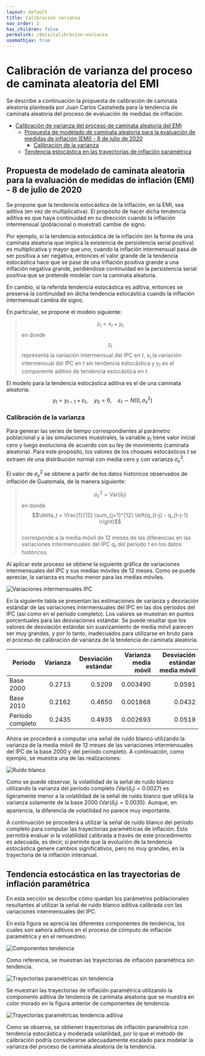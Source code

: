```yaml
---
layout: default
title: Calibración varianza
nav_order: 2
has_children: false
permalink: /docs/calibracion-varianza
usemathjax: true
---
```


# Calibración de varianza del proceso de caminata aleatoria del EMI 

Se describe a continuación la propuesta de calibración de caminata aleatoria planteada por Juan Carlos Castañeda para la tendencia de caminata aleatoria del proceso de evaluación de medidas de inflación.

- [Calibración de varianza del proceso de caminata aleatoria del EMI](#calibración-de-varianza-del-proceso-de-caminata-aleatoria-del-emi)
  - [Propuesta de modelado de caminata aleatoria para la evaluación de medidas de inflación (EMI) - 8 de julio de 2020](#propuesta-de-modelado-de-caminata-aleatoria-para-la-evaluación-de-medidas-de-inflación-emi---8-de-julio-de-2020)
    - [Calibración de la varianza](#calibración-de-la-varianza)
  - [Tendencia estocástica en las trayectorias de inflación paramétrica](#tendencia-estocástica-en-las-trayectorias-de-inflación-paramétrica)

## Propuesta de modelado de caminata aleatoria para la evaluación de medidas de inflación (EMI) - 8 de julio de 2020

Se propone que la tendencia estocástica de la inflación, en la EMI, sea aditiva (en vez de multiplicativa).  El propósito de hacer dicha tendencia aditiva es que haya continuidad en su dirección cuando la inflación intermensual (poblacional o muestral) cambie de signo.  

Por ejemplo, si la tendencia estocástica de la inflación (en la forma de una caminata aleatoria que implica la existencia de persistencia serial positiva) es multiplicativa y mayor que uno, cuando la inflación intermensual pasa de ser positiva a ser negativa, entonces el valor grande de la tendencia estocástica hace que se pase de una inflación positiva grande a una inflación negativa grande, perdiéndose continuidad en la persistencia serial positiva que se pretende modelar con la caminata aleatoria.  

En cambio, si la referida tendencia estocástica es aditiva, entonces se preserva la continuidad en dicha tendencia estocástica cuando la inflación intermensual cambia de signo.

En particular, se propone el modelo siguiente:
> $$ z_t = x_t + y_t $$
> en donde $$z_t$$ representa la variación intermensual del IPC en $t$, $x_t$ la variación intermensual del IPC en $t$ sin tendencia estocástica y $y_t$ es el componente aditivo de tendencia estocástica en $t$.

El modelo para la tendencia estocástica aditiva es el de una caminata aleatoria:
$$ y_t = y_{t-1} + \varepsilon_t, \quad y_0 = 0, \quad \varepsilon_t\sim N(0, \sigma_\varepsilon^2) $$

### Calibración de la varianza

Para generar las series de tiempo correspondientes al parámetro poblacional y a las simulaciones muestrales, la variable $y_t$ tiene valor inicial cero y luego evoluciona de acuerdo con su ley de movimiento (caminata aleatoria).  Para este propósito, los valores de los choques estocásticos $t$ se extraen de una distribución normal con media cero y con varianza $\sigma_\varepsilon^2$.

El valor de $\sigma_\varepsilon^2$ se obtiene a partir de los datos históricos observados de inflación de Guatemala, de la manera siguiente:

> $$\sigma_\varepsilon^2 = \text{Var}(\delta_t)$$
> en donde  
> $$\delta_t = \frac{1}{12} \sum_{j=1}^{12} \left(q_{t-j} - q_{t-j-1} \right)$$  
> corresponde a la media móvil de 12 meses de las diferencias en las variaciones intermensuales del IPC $q_t$ del período $t$ en los datos históricos.

Al aplicar este proceso se obtiene la siguiente gráfica de variaciones intermensuales del IPC y sus medias móviles de 12 meses. Como se puede apreciar, la varianza es mucho menor para las medias móviles.  

![Variaciones intermensuales IPC](https://rafaelchp.github.io/EMI-docs/docs/calibracion-varianza/images/Calibraci%C3%B3n%20varianza%20RW_2020-07-14_154635.png)  

En la siguiente tabla se presentan las estimaciones de varianza y desviación estándar de las variaciones intermensuales del IPC en las dos períodos del IPC (así como en el período completo). Los valores se muestran en puntos porcentuales para las desviaciones estándar. Se puede resaltar que los valores de desviación estándar sin suavizamiento de media móvil parecen ser muy grandes, y por lo tanto, inadecuados para utilizarse en bruto para el proceso de calibración de varianza de la tendencia de caminata aleatoria.

| Período  | Varianza  | Desviación estándar | Varianza media móvil| Desviación estándar media móvil |
|---|---:|---:|---:|---:|
| Base 2000 | 0.2713 | 0.5209 |0.003490 | 0.0591 |
| Base 2010 | 0.2162 | 0.4650 |0.001868 | 0.0432 |
| Período completo | 0.2435 | 0.4935 | 0.002693 | 0.0519 |

Ahora se procederá a computar una señal de ruido blanco utilizando la varianza de la media móvil de 12 meses de las variaciones intermensuales del IPC de la base 2000 y del período completo. A continuación, como ejemplo, se muestra una de las realizaciones:  

![Ruido blanco](https://rafaelchp.github.io/EMI-docs/docs/calibracion-varianza/images/Calibraci%C3%B3n%20varianza%20RW_2020-07-16_155842.png)  

Como se puede observar, la volatilidad de la señal de ruido blanco utilizando la varianza del período completo ($\text{Var}(\delta_t) = 0.0027$) es ligeramente menor a la volatilidad de la señal de ruido blanco que utiliza la varianza solamente de la base 2000 ($\text{Var}(\delta_t) = 0.0035$). Aunque, en apariencia, la diferencia de volatilidad no parece muy importante.

A continuación se procederá a utilizar la señal de ruido blanco del período completo para computar las trayectorias paramétricas de inflación. Esto permitirá evaluar si la volatilidad calibrada a través de este procedimiento es adecuada, es decir, si permite que la evolución de la tendencia estocástica genere cambios significativos, pero no muy grandes, en la trayectoria de la inflación interanual.

## Tendencia estocástica en las trayectorias de inflación paramétrica

En esta sección se describe cómo quedan los parámetros poblacionales resultantes al utilizar la señal de ruido blanco aditiva calibrada con las variaciones intermensuales del IPC.

En esta figura se aprecia las diferentes componentes de tendencia, los cuales son aahora aditivos en el proceso de cómputo de inflación paramétrica y en el remuestreo.  

![Componentes tendencia](https://rafaelchp.github.io/EMI-docs/docs/calibracion-varianza/images/Calibraci%C3%B3n%20varianza%20RW_2020-07-16_161402.png)  

Como referencia, se muestran las trayectorias de inflación paramétrica sin tendencia.  

![Trayectorias paramétricas sin tendencia](https://rafaelchp.github.io/EMI-docs/docs/calibracion-varianza/images/Calibraci%C3%B3n%20varianza%20RW_2020-07-16_160221.png)  

Se muestran las trayectorias de inflación paramétrica utilizando la componente aditiva de tendencia de caminata aleatoria que se muestra en color morado en la figura anterior de componentes de tendencia.  

![Trayectorias paramétricas tendencia aditiva](https://rafaelchp.github.io/EMI-docs/docs/calibracion-varianza/images/Calibraci%C3%B3n%20varianza%20RW_2020-07-16_160236.png)  

Como se observa, se obtienen trayectorias de inflación paramétrica con tendencia estocástica y moderada volatilidad, por lo que el método de calibración podría considerarse adecuadamente escalado para modelar la varianza del proceso de caminata aleatoria de la tendencia.  

